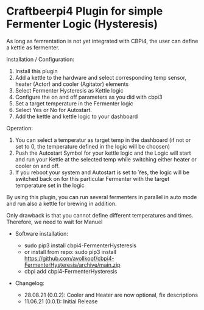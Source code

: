 # Craftbeerpi4 Plugin for simple Fermenter Logic (Hysteresis) 

As long as femrentation is not yet integrated with CBPi4, the user can define a kettle as fermenter.

Installation / Configuration:
1. Install this plugin
2. Add a kettle to the hardware and select corresponding temp sensor, heater (Actor) and cooler (Agitator) elements
3. Select Fermenter Hysteresis as Kettle logic
4. Configure the on and off parameters as you did with cbpi3
5. Set a target temperature in the Fermenter logic
6. Select Yes or No for Autostart.
7. Add the kettle and  kettle logic to your dashboard

Operation:
1. You can select a temperatur as target temp in the dashboard (if not or set to 0, the temperature defined in the logic will be choosen)
2. Push the Autostart Symbol for your kettle logic and the Logic will start and run your Kettle at the selected temp while switching either heater or cooler on and off.
3. If you reboot your system and Autostart is set to Yes, the logic will be switched back on for this particular Fermenter with the target temperature set in the logic

By using this plugin, you can run several fermenters in parallel in auto mode and run also a kettle for brewing in addition.

Only drawback is that you cannot define different temperatures and times. Therefore, we need to wait for Manuel

- Software installation:

	- sudo pip3 install cbpi4-FermenterHysteresis
	- or install from repo: sudo pip3 install https://github.com/avollkopf/cbpi4-FermenterHysteresis/archive/main.zip 
	- cbpi add cbpi4-FermenterHysteresis

- Changelog:

	- 28.08.21 (0.0.2): Cooler and Heater are now optional, fix descriptions
	- 11.06.21 (0.0.1): Initial Release
